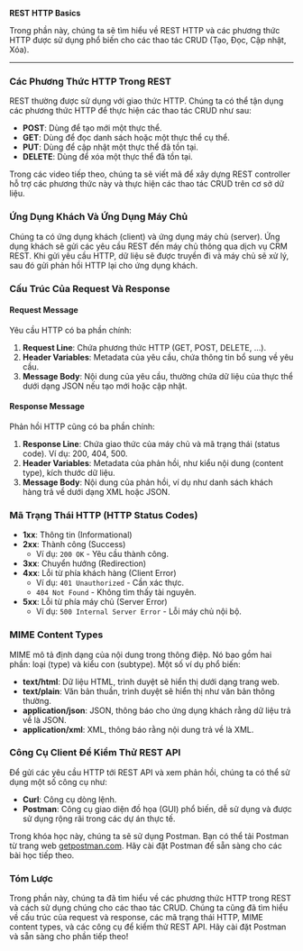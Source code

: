**REST HTTP Basics**

Trong phần này, chúng ta sẽ tìm hiểu về REST HTTP và các phương thức HTTP được sử dụng phổ biến cho các thao tác CRUD (Tạo, Đọc, Cập nhật, Xóa).

---

### Các Phương Thức HTTP Trong REST

REST thường được sử dụng với giao thức HTTP. Chúng ta có thể tận dụng các phương thức HTTP để thực hiện các thao tác CRUD như sau:

- **POST**: Dùng để tạo mới một thực thể.
- **GET**: Dùng để đọc danh sách hoặc một thực thể cụ thể.
- **PUT**: Dùng để cập nhật một thực thể đã tồn tại.
- **DELETE**: Dùng để xóa một thực thể đã tồn tại.

Trong các video tiếp theo, chúng ta sẽ viết mã để xây dựng REST controller hỗ trợ các phương thức này và thực hiện các thao tác CRUD trên cơ sở dữ liệu.

### Ứng Dụng Khách Và Ứng Dụng Máy Chủ

Chúng ta có ứng dụng khách (client) và ứng dụng máy chủ (server). Ứng dụng khách sẽ gửi các yêu cầu REST đến máy chủ thông qua dịch vụ CRM REST. Khi gửi yêu cầu HTTP, dữ liệu sẽ được truyền đi và máy chủ sẽ xử lý, sau đó gửi phản hồi HTTP lại cho ứng dụng khách.

### Cấu Trúc Của Request Và Response

#### Request Message

Yêu cầu HTTP có ba phần chính:

1. **Request Line**: Chứa phương thức HTTP (GET, POST, DELETE, ...).
2. **Header Variables**: Metadata của yêu cầu, chứa thông tin bổ sung về yêu cầu.
3. **Message Body**: Nội dung của yêu cầu, thường chứa dữ liệu của thực thể dưới dạng JSON nếu tạo mới hoặc cập nhật.

#### Response Message

Phản hồi HTTP cũng có ba phần chính:

1. **Response Line**: Chứa giao thức của máy chủ và mã trạng thái (status code). Ví dụ: 200, 404, 500.
2. **Header Variables**: Metadata của phản hồi, như kiểu nội dung (content type), kích thước dữ liệu.
3. **Message Body**: Nội dung của phản hồi, ví dụ như danh sách khách hàng trả về dưới dạng XML hoặc JSON.

### Mã Trạng Thái HTTP (HTTP Status Codes)

- **1xx**: Thông tin (Informational)
- **2xx**: Thành công (Success)
  - Ví dụ: `200 OK` - Yêu cầu thành công.
- **3xx**: Chuyển hướng (Redirection)
- **4xx**: Lỗi từ phía khách hàng (Client Error)
  - Ví dụ: `401 Unauthorized` - Cần xác thực.
  - `404 Not Found` - Không tìm thấy tài nguyên.
- **5xx**: Lỗi từ phía máy chủ (Server Error)
  - Ví dụ: `500 Internal Server Error` - Lỗi máy chủ nội bộ.

### MIME Content Types

MIME mô tả định dạng của nội dung trong thông điệp. Nó bao gồm hai phần: loại (type) và kiểu con (subtype). Một số ví dụ phổ biến:

- **text/html**: Dữ liệu HTML, trình duyệt sẽ hiển thị dưới dạng trang web.
- **text/plain**: Văn bản thuần, trình duyệt sẽ hiển thị như văn bản thông thường.
- **application/json**: JSON, thông báo cho ứng dụng khách rằng dữ liệu trả về là JSON.
- **application/xml**: XML, thông báo rằng nội dung trả về là XML.

### Công Cụ Client Để Kiểm Thử REST API

Để gửi các yêu cầu HTTP tới REST API và xem phản hồi, chúng ta có thể sử dụng một số công cụ như:

- **Curl**: Công cụ dòng lệnh.
- **Postman**: Công cụ giao diện đồ họa (GUI) phổ biến, dễ sử dụng và được sử dụng rộng rãi trong các dự án thực tế.

Trong khóa học này, chúng ta sẽ sử dụng Postman. Bạn có thể tải Postman từ trang web [getpostman.com](https://www.getpostman.com). Hãy cài đặt Postman để sẵn sàng cho các bài học tiếp theo.

### Tóm Lược

Trong phần này, chúng ta đã tìm hiểu về các phương thức HTTP trong REST và cách sử dụng chúng cho các thao tác CRUD. Chúng ta cũng đã tìm hiểu về cấu trúc của request và response, các mã trạng thái HTTP, MIME content types, và các công cụ để kiểm thử REST API. Hãy cài đặt Postman và sẵn sàng cho phần tiếp theo!

